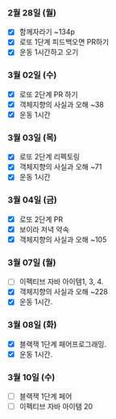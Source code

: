 ### 2월 28일 (월)
- [X] 함께자라기 ~134p
- [X] 로또 1단계 피드백오면 PR하기 
- [X] 운동 1시간하고 오기

### 3월 02일 (수)
- [X] 로또 2단계 PR 하기  
- [X] 객체지향의 사실과 오해 ~38  
- [X] 운동 1시간    

### 3월 03일 (목)
- [X] 로또 2단계 리펙토링
- [X] 객체지향의 사실과 오해 ~71
- [X] 운동 1시간    

### 3월 04일 (금)
- [X] 로또 2단계 PR
- [X] 보이라 저녁 약속  
- [X] 객체지향의 사실과 오해 ~105

### 3월 07일 (월)
- [ ] 이펙티브 자바 아이템1, 3, 4.
- [X] 객체지향의 사실과 오해 ~228
- [X] 운동 1시간.  

### 3월 08일 (화)
- [X] 블랙잭 1단계 패어프로그래밍.
- [X] 운동 1시간.

### 3월 10일 (수)
- [ ] 블랙잭 1단계 페어 
- [ ] 이펙티브 자바 아이탬 20
